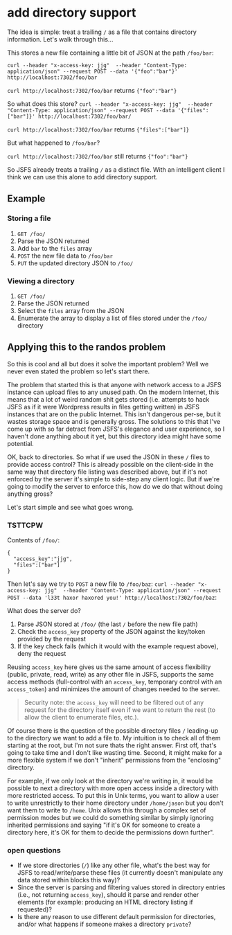 # add directory support

The idea is simple: treat a trailing `/` as a file that contains directory information.  Let's walk through this...

This stores a new file containing a little bit of JSON at the path `/foo/bar`:

`curl --header "x-access-key: jjg"  --header "Content-Type: application/json" --request POST --data '{"foo":"bar"}' http://localhost:7302/foo/bar`

`curl http://localhost:7302/foo/bar` returns `{"foo":"bar"}`


So what does this store?
`curl --header "x-access-key: jjg"  --header "Content-Type: application/json" --request POST --data '{"files":["bar"]}' http://localhost:7302/foo/bar/`

`curl http://localhost:7302/foo/bar` returns `{"files":["bar"]}`

But what happened to `/foo/bar`?

`curl http://localhost:7302/foo/bar` still returns `{"foo":"bar"}`

So JSFS already treats a trailing `/` as a distinct file.  With an intelligent client I think we can use this alone to add directory support.

## Example

### Storing a file

1. `GET /foo/`
2. Parse the JSON returned
3. Add `bar` to the `files` array
4. `POST` the new file data to `/foo/bar`
5. `PUT` the updated directory JSON to `/foo/`

### Viewing a directory

1. `GET /foo/`
2. Parse the JSON returned
3. Select the `files` array from the JSON
4. Enumerate the array to display a list of files stored under the `/foo/` directory

## Applying this to the randos problem

So this is cool and all but does it solve the important problem?  Well we never even stated the problem so let's start there.

The problem that started this is that anyone with network access to a JSFS instance can upload files to any unused path.  On the modern Internet, this means that a lot of weird random shit gets stored (i.e. attempts to hack JSFS as if it were Wordpress results in files getting written) in JSFS instances that are on the public Internet.  This isn't dangerous per-se, but it wastes storage space and is generally gross.  The solutions to this that I've come up with so far detract from JSFS's elegance and user experience, so I haven't done anything about it yet, but this directory idea might have some potential.

OK, back to directories.  So what if we used the JSON in these `/` files to provide access control?  This is already possible on the client-side in the same way that directory file listing was described above, but if it's not enforced by the server it's simple to side-step any client logic.  But if we're going to modify the server to enforce this, how do we do that without doing anything gross?

Let's start simple and see what goes wrong.

### TSTTCPW

Contents of `/foo/`:

```
{
  "access_key":"jjg",
  "files":["bar"]
}
```

Then let's say we try to `POST` a new file to `/foo/baz`:
`curl --header "x-access-key: jjg"  --header "Content-Type: application/json" --request POST --data 'l33t haxor haxored you!' http://localhost:7302/foo/baz`:

What does the server do?

1. Parse JSON stored at `/foo/` (the last `/` before the new file path)
2. Check the `access_key` property of the JSON against the key/token provided by the request
3. If the key check fails (which it would with the example request above), deny the request

Reusing `access_key` here gives us the same amount of access flexibility (public, private, read, write) as any other file in JSFS, supports the same access methods (full-control with an `access_key`, temporary control with an `access_token`) and minimizes the amount of changes needed to the server.

> Security note: the `access_key` will need to be filtered out of any request for the directory itself even if we want to return the rest (to allow the client to enumerate files, etc.).

Of course there is the question of the possible directory files `/` leading-up to the directory we want to add a file to.  My intuition is to check all of them starting at the root, but I'm not sure thats the right answer.  First off, that's going to take time and I don't like wasting time.  Second, it might make for a more flexible system if we don't "inherit" permissions from the "enclosing" directory.

For example, if we only look at the directory we're writing in, it would be possible to next a directory with more open access inside a directory with more restricted access.  To put this in Unix terms, you want to allow a user to write unrestrictly to their home directory under `/home/jason` but you don't want them to write to `/home`.  Unix allows this through a complex set of permission modes but we could do something similar by simply ignoring inherited permissions and saying "if it's OK for someone to create a directory here, it's OK for them to decide the permissions down further".

### open questions

* If we store directories (`/`) like any other file, what's the best way for JSFS to read/write/parse these files (it currently doesn't manipulate any data stored within blocks this way)?
* Since the server is parsing and filtering values stored in directory entries (i.e., not returning `access_key`), should it parse and render other elements (for example: producing an HTML directory listing if requested)?
* Is there any reason to use different default permission for directories, and/or what happens if someone makes a directory `private`?
